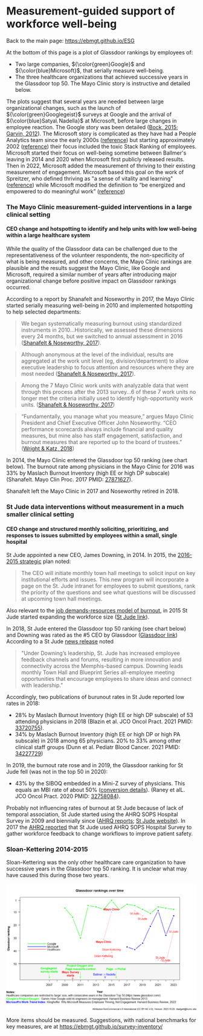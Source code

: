 # Measurement-guided support of workforce well-being

<!--
Other data sources:
https://fortune.com/ranking/best-companies/2016/search/
https://fortune.com/ranking/best-companies/2019/st-jude-childrens-research-hospital/ 
https://www.greatplacetowork.com/certified-company/14 - requires an application ???
https://www.glassdoor.com/Award/Top-CEOs-LST_KQ0,8.htm

Does this plot show that ESG reporting, or internal reporting if accompanied by focused departmental and management support, can identify healthcare institutions with successful workforce environments?
-->

Back to the main page: https://ebmgt.github.io/ESG

At the bottom of this page is a plot of Glassdoor rankings by employees of:
* Two large companies, ${\color{green}Google}$ and ${\color{blue}Microsoft}$, that serially measure well-being.
* The three healthcare organizations that achieved successive years in the Glassdoor top 50. The Mayo Clinic story is instructive and detailed below.

The plots suggest that several years are needed between large organizational changes, such as the launch of ${\color{green}Googlegeist}$ surveys at Google and the arrival of ${\color{blue}Satya\ Nadella}$ at Microsoft, before large changes in employee reaction. The Google story was been detailed ([Bock, 2015](https://search.worldcat.org/search?q=1-4447-9238-5); [Garvin, 2012](https://www.hbs.edu/faculty/Pages/item.aspx?num=44657)). The Microsoft story is complicated as they have had a People Analytics team since the early 2000s ([reference](https://www.myhrfuture.com/digital-hr-leaders-podcast/2019/11/19/the-evolution-of-people-analytics-at-microsoft])) but starting approximately 2002 ([reference](https://www.vanityfair.com/news/business/2012/08/microsoft-lost-mojo-steve-ballmer)) their focus included the toxic Stack Ranking of employees. Microsoft started their focus on well-being sometime between Ballmer's leaving in 2014 and 2020 when Microsoft first publicly released results. Then in 2022, Microsoft added the measurement of thriving to their existing measurement of engagement. Microsoft based this goal on the work of Spreitzer, who defined thriving as "a sense of vitality and learning" ([reference](https://doi.org/10.1002%2Fjob.756)) while Microsoft modified the definition to “be energized and empowered to do meaningful work” ([reference](https://hbr.org/2022/06/why-microsoft-measures-employee-thriving-not-engagement))

### The Mayo Clinic measurement-guided interventions in a large clinical setting
#### CEO change and hotspotting to identify and help units with low well-being within a large healthcare system
While the quality of the Glassdoor data can be challenged due to the representativeness of the volunteer respondents, the non-specificity of what is being measured, and other concerns, the Mayo Clinic rankings are plausible and the results suggest the Mayo Clinic, like Google and Microsoft, required a similar number of years after introducing major organizational change before positive impact on Glassdoor rankings occurred.

According to a report by Shanafelt and Noseworthy in 2017, the Mayo Clinic started serially measuring well-being in 2010 and implemented hotspotting to help selected departments:
> We began systematically measuring burnout using standardized instruments in 2010...Historically, we assessed these dimensions every 24 months, but we switched to annual assessment in 2016 ([Shanafelt & Noseworthy, 2017](https://pubmed.gov/27871627)). 

> Although anonymous at the level of the individual, results are aggregated at the work unit level (eg, division/department) to allow executive leadership to focus attention and resources where they are most needed ([Shanafelt & Noseworthy, 2017](https://pubmed.gov/27871627)). 

> Among the 7 Mayo Clinic work units with analyzable data that went through this process after the 2013 survey...6 of these 7 work units no longer met the criteria initially used to identify high-opportunity work units. 
 ([Shanafelt & Noseworthy, 2017](https://pubmed.gov/27871627))

> “Fundamentally, you manage what you measure,” argues Mayo Clinic President and Chief Executive Officer John Noseworthy. “CEO performance scorecards always include financial and quality measures, but mine also has staff engagement, satisfaction, and burnout measures that are reported up to the board of trustees.”
([Wright & Katz, 2018](https://pubmed.gov/29365301))

In 2014, the Mayo Clinic entered the Glassdoor top 50 ranking (see chart below). The burnout rate among physicians in the Mayo Clinic for 2016 was 33% by Maslach Burnout Inventory (high EE or high DP subscale) (Shanafelt. Mayo Clin Proc. 2017 PMID: [27871627](HTTP://pubmed.gov/27871627)).

Shanafelt left the Mayo Clinic in 2017 and Noseworthy retired in 2018.

### St Jude data interventions without measurement in a much smaller clinical setting
#### CEO change and structured monthly soliciting, prioritizing, and responses to issues submitted by employees within a small, single hospital
St Jude appointed a new CEO, James Downing, in 2014. In 2015, the [2016-2015 strategic](https://www.stjude.org/content/dam/en_US/shared/www/about-st-jude/st-jude-strategic-plan-2015-external.pdf) plan noted:
> The CEO will initiate monthly town hall meetings to solicit input on key institutional efforts and issues. This new program will incorporate a page on the St. Jude intranet for employees to submit questions, rank the priority of the questions and see what questions will be discussed at upcoming town hall meetings.

Also relevant to the [job demands-resources model of burnout](http://doi.wiley.com/10.1002/job.248]), in 2015 St Jude started expanding the workforce size ([St Jude link](https://www.stjude.org/media-resources/news-releases/2019-medicine-science-news/st-jude-named-to-fortune-magazines-100-best-companies-to-work-for-for-ninth-consecutive-year.html)).

In 2018, St Jude entered the Glassdoor top 50 ranking (see chart below) and Downing was rated as the #5 CEO by Glassdoor ([Glassdoor link](https://www.glassdoor.com/employers/blog/top-ceos-2018/)) According to a St Jude [news release](https://www.stjude.org/media-resources/news-releases/2018-medicine-science-news/st-jude-ceo-james-downing-ranked-no-5-of-glassdoors-top-100-ceos.html) noted
> "Under Downing’s leadership, St. Jude has increased employee feedback channels and forums, resulting in more innovation and connectivity across the Memphis-based campus. Downing leads monthly Town Hall and Blueprint Series all-employee meeting opportunities that encourage employees to share ideas and connect with leadership."

Accordingly, two publications of burunout rates in St Jude reported low rates in 2018:
* 28% by Maslach Burnout Inventory (high EE or high DP subscale) of 53 attending physicians in 2018 (Blazin et al. JCO Oncol Pract. 2021 PMID: [33720755](HTTP://pubmed.gov/33720755)).
* 34% by Maslach Burnout Inventory (high EE or high DP or high PA subscale) in 2018 among 65 physicians.  20% to 33% among other clinical staff groups (Dunn et al. Pediatr Blood Cancer. 2021 PMID: [34227729](HTTP://pubmed.gov/34227729))

In 2019, the burnout rate rose and in 2019, the Glassdoor ranking for St Jude fell (was not in the top 50 in 2020):
* 43% by the SIBOQ embedded in a Mini-Z survey of physicians. This equals an MBI rate of about 50% ([conversion details](https://ebmgt.github.io/well-being_measurement/)). (Raney et alL. JCO Oncol Pract. 2020 PMID: [32758084](HTTP://pubmed.gov/32758084)).

Probably not influencing rates of burnout at St Jude because of lack of temporal association, St Jude started using the AHRQ SOPS Hospital Survey in 2009 and biennially since ([AHRQ reports](https://www.ahrq.gov/news/newsroom/case-studies/cquips1402.html); [St Jude website](https://www.stjude.org/treatment/services/clinics-and-services/patient-safety.html)). In 2017 the [AHRQ reported](https://www.ahrq.gov/news/newsroom/case-studies/201709.html) that St Jude used AHRQ SOPS Hospital Survey to gather workforce feedback to change workflows to improve patient safety.

### Sloan-Kettering 2014-2015
Sloan-Kettering was the only other healthcare care organization to have successive years in the Glassdoor top 50 ranking. It is unclear what may have caused this during those two years.

  ![Glassdoor](https://github.com/ebmgt/ESG/blob/main/files/Plot-Glassdoor-healthcare-2023-10-20.png)

More items should be measured. Suggestions, with national benchmarks for key measures, are at https://ebmgt.github.io/survey-inventory/
